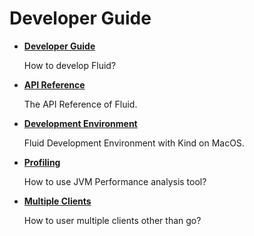 # Developer Guide

- [**Developer Guide**](https://github.com/fluid-cloudnative/fluid/blob/master/docs/en/dev/how_to_develop.md)

    How to develop Fluid?

- [**API Reference**](https://github.com/fluid-cloudnative/fluid/blob/master/docs/en/dev/api_doc.md)

    The API Reference of Fluid.

- [**Development Environment**](https://github.com/fluid-cloudnative/fluid/blob/master/docs/en/dev/dev_with_kind.md)

    Fluid Development Environment with Kind on MacOS.

- [**Profiling**](https://github.com/fluid-cloudnative/fluid/blob/master/docs/en/dev/profiling.md)

    How to use JVM Performance analysis tool?

- [**Multiple Clients**](https://github.com/fluid-cloudnative/fluid/blob/master/docs/en/dev/multiple-client-support.md)

    How to user multiple clients other than go?

